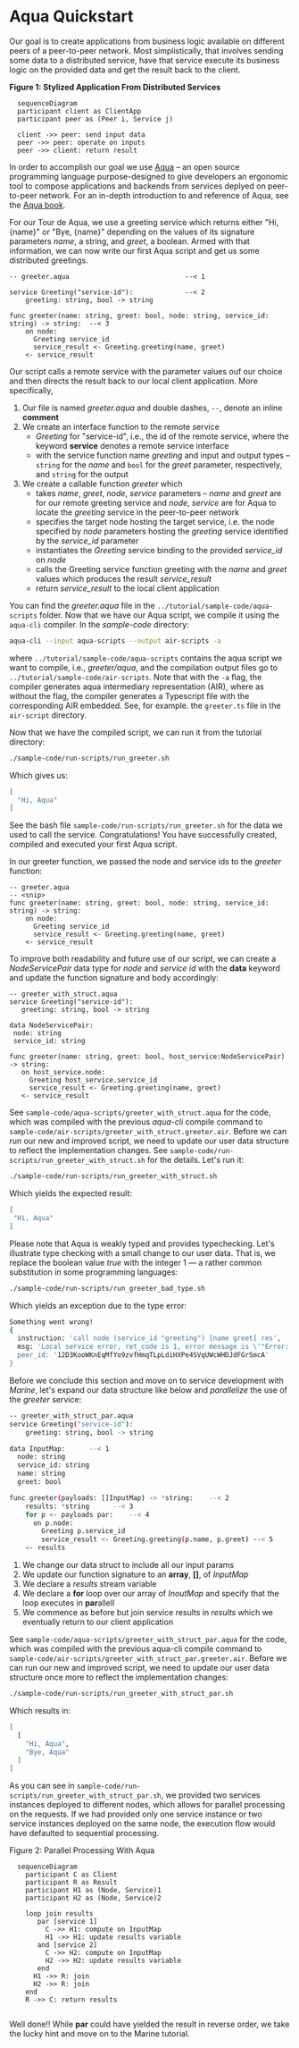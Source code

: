 # Aqua Quickstart

Our goal is to create applications from business logic available on different peers of a peer-to-peer network. Most simplistically, that involves sending some data to a distributed service, have that service execute its business logic on the provided data and get the result back to the client.

**Figure 1: Stylized Application From Distributed Services**

```mermaid
  sequenceDiagram
  participant client as ClientApp
  participant peer as (Peer i, Service j)

  client ->> peer: send input data
  peer ->> peer: operate on inputs
  peer ->> client: return result 
```

In order to accomplish our goal we use [Aqua](https://github.com/fluencelabs/aqua) – an open source programming language purpose-designed to give developers an ergonomic tool to compose applications and backends from services deplyed on peer-to-peer network. For an in-depth introduction to and reference of Aqua, see the [Aqua book](https://doc.fluence.dev/aqua-book/).

For our Tour de Aqua, we use a greeting service which returns either "Hi, {name}" or "Bye, {name}" depending on the values of its signature parameters _name_, a string, and _greet_, a boolean. Armed with that information, we can now write our first Aqua script and get us some distributed greetings.

```aqua
-- greeter.aqua                             --< 1

service Greeting("service-id"):             --< 2
    greeting: string, bool -> string

func greeter(name: string, greet: bool, node: string, service_id: string) -> string:  --< 3
    on node:                                                      
      Greeting service_id
      service_result <- Greeting.greeting(name, greet)
    <- service_result
```

Our script calls a remote service with the parameter values ouf our choice and then directs the result back to our local client application. More specifically,

1. Our file is named *greeter.aqua* and double dashes, `--`, denote an inline **comment**
2. We create an interface function to the remote service
   * _Greeting_ for "service-id", i.e., the id of the remote service, where the keyword **service** denotes a remote service interface
   * with the service function name _greeting_ and input and output types – `string` for the _name_ and `bool` for the _greet_ parameter, respectively, and `string` for the output
3. We create a callable function _greeter_ which
   * takes _name_, _greet_, _node_, _service_ parameters – _name_ and _greet_ are for our remote greeting service and _node_, _service_ are for Aqua to locate the _greeting_ service in the peer-to-peer network
   * specifies the target node hosting the target service, i.e. the node specified by _node_ parameters hosting the _greeting_ service identified by the *service_id* parameter
   * instantiates the _Greeting_ service binding to the provided *service_id* on _node_
   * calls the Greeting service function greeting with the _name_ and _greet_ values which produces the result *service_result*
   * return *service_result* to the local client application
  
You can find the _greeter.aqua_ file in the `../tutorial/sample-code/aqua-scripts` folder. Now that we have our Aqua script, we compile it using the `aqua-cli` compiler. In the *sample-code* directory:

```bash
aqua-cli --input aqua-scripts --output air-scripts -a
```

where `../tutorial/sample-code/aqua-scripts` contains the aqua script we want to compile, i.e., _greeter/aqua_, and the compilation output files go to `../tutorial/sample-code/air-scripts`. Note that with the `-a` flag, the compiler generates aqua intermediary representation (AIR), where as without the flag, the compiler generates a Typescript file with the corresponding AIR embedded. See, for example. the `greeter.ts` file in the `air-script` directory.

Now that we have the compiled script, we can run it from the tutorial directory:

```bash
./sample-code/run-scripts/run_greeter.sh
 ```
 
 Which gives us:

```bash
[
  "Hi, Aqua"
]
```

See the bash file `sample-code/run-scripts/run_greeter.sh` for the data we used to call the service. Congratulations! You have successfully created, compiled and executed your first Aqua script.

In our greeter function, we passed the node and service ids to the *greeter* function:

```aqua
-- greeter.aqua
-- <snip>
func greeter(name: string, greet: bool, node: string, service_id: string) -> string:
    on node:                                                      
      Greeting service_id
      service_result <- Greeting.greeting(name, greet)
    <- service_result
```

To improve both readability and future use of our script, we can create a *NodeServicePair* data type for _node_ and *service id* with the **data** keyword and update the function signature and body accordingly:

 ```aqua
-- greeter_with_struct.aqua
service Greeting("service-id"):
    greeting: string, bool -> string

data NodeServicePair:
  node: string
  service_id: string

func greeter(name: string, greet: bool, host_service:NodeServicePair) -> string:
    on host_service.node:                                                      
      Greeting host_service.service_id
      service_result <- Greeting.greeting(name, greet)
    <- service_result
```

See `sample-code/aqua-scripts/greeter_with_struct.aqua` for the code, which was compiled with the previous _aqua-cli_ compile command to  `sample-code/air-scripts/greeter_with_struct.greeter.air`. Before we can run our new and improved script, we need to update our user data structure to reflect the implementation changes. See `sample-code/run-scripts/run_greeter_with_struct.sh` for the details. Let's run it:

```bash
./sample-code/run-scripts/run_greeter_with_struct.sh
 ```

Which yields the expected result:

 ```bash
[
  "Hi, Aqua"
]
```

Please note that Aqua is weakly typed and provides typechecking. Let's illustrate type checking with a small change to our user data. That is, we replace the boolean value _true_  with the integer 1 — a rather common substitution in some programming languages:

```bash
./sample-code/run-scripts/run_greeter_bad_type.sh
 ```

Which yields an exception due to the type error:

```bash
Something went wrong!
{
  instruction: 'call node (service_id "greeting") [name greet] res',
  msg: 'Local service error, ret_code is 1, error message is \'"Error: arguments from json deserialization error: error Error(\\"invalid type: integer `1`, expected a boolean\\", line: 0, column: 0) occurred while deserialize output result to a json value"\'',
  peer_id: '12D3KooWKnEqMfYo9zvfHmqTLpLdiHXPe4SVqUWcWHDJdFGrSmcA'
}
```

Before we conclude this section and move on to service development with _Marine_, let's expand our data structure like below and *parallelize* the use of the _greeter_ service:

```bash
-- greeter_with_struct_par.aqua
service Greeting("service-id"):
    greeting: string, bool -> string

data InputMap:      --< 1
  node: string
  service_id: string
  name: string
  greet: bool

func greeter(payloads: []InputMap) -> *string:    --< 2
    results: *string      --< 3
    for p <- payloads par:    --< 4                                                   
      on p.node:
        Greeting p.service_id
        service_result <- Greeting.greeting(p.name, p.greet) --< 5
    <- results
```

1. We change our data struct to include all our input params
2. We update our function signature to an **array**, **[]**, of *InputMap*
3. We declare a _results_ stream variable
4. We declare a **for** loop over our array of *InoutMap* and specify that the loop executes in **par**allell
5. We commence as before but join service results in _results_ which we eventually return to our client application

See `sample-code/aqua-scripts/greeter_with_struct_par.aqua` for the code, which was compiled with the previous aqua-cli compile command to  `sample-code/air-scripts/greeter_with_struct_par.greeter.air`. Before we can run our new and improved script, we need to update our user data structure once more to reflect the implementation changes:

```bash
./sample-code/run-scripts/run_greeter_with_struct_par.sh
```

Which results in:

```bash
[
  [
    "Hi, Aqua",
    "Bye, Aqua"
  ]
]
```

As you can see in `sample-code/run-scripts/run_greeter_with_struct_par.sh`, we provided two services instances deployed to different nodes, which allows for parallel processing on the requests. If we had provided only one service instance or two service instances deployed on the same node, the execution flow would have defaulted to sequential processing.

Figure 2: Parallel Processing With Aqua

```mermaid
  sequenceDiagram
    participant C as Client
    participant R as Result
    participant H1 as (Node, Service)1
    participant H2 as (Node, Service)2
    
    loop join results
       par [service 1]
         C ->> H1: compute on InputMap
         H1 ->> H1: update results variable
       and [service 2]
         C ->> H2: compute on InputMap
         H2 ->> H2: update results variable
       end
      H1 ->> R: join
      H2 ->> R: join
    end
    R ->> C: return results
    
```

Well done!! While **par** could have yielded the result in reverse order, we take the lucky hint and move on to the Marine tutorial.
